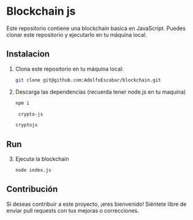 # Blockchain js

Este repositorio contiene una blockchain basica en JavaScript. Puedes clonar este repositorio y ejecutarlo en tu máquina local.

## Instalacion

1. Clona este repositorio en tu máquina local:
    ```bash
    git clone git@github.com:AdolfoEscobar/blockchain.git
    ```
2. Descarga las dependencias (recuerda tener node.js en tu maquina)

     ```bash
    npm i
    ```
     
   ```bash
    crypto-js
    ```
    
    ```bash
    cryptojs
    ```
   
## Run

3. Ejecuta la blockchain
    ```bash
    node index.js
    ```

## Contribución

Si deseas contribuir a este proyecto, ¡eres bienvenido! Siéntete libre de enviar pull requests con tus mejoras o correcciones.

